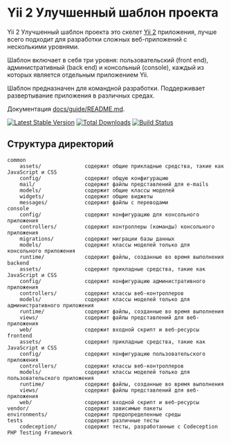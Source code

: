 Yii 2 Улучшенный шаблон проекта
===============================

Yii 2 Улучшенный шаблон проекта это скелет [Yii 2](http://www.yiiframework.com/) приложения, лучше всего подходит для
 разработки сложных веб-приложений с несколькими уровнями.

Шаблон включает в себя три уровня: пользовательский (front end), административный (back end) и консольный (console),
 каждый из которых является отдельным приложением Yii.

Шаблон предназначен для командной разработки. Поддерживает развертывание приложения в различных средах.

Документация [docs/guide/README.md](docs/guide/README.md).

[![Latest Stable Version](https://poser.pugx.org/yiisoft/yii2-app-advanced/v/stable.png)](https://packagist.org/packages/yiisoft/yii2-app-advanced)
[![Total Downloads](https://poser.pugx.org/yiisoft/yii2-app-advanced/downloads.png)](https://packagist.org/packages/yiisoft/yii2-app-advanced)
[![Build Status](https://travis-ci.org/yiisoft/yii2-app-advanced.svg?branch=master)](https://travis-ci.org/yiisoft/yii2-app-advanced)

Структура директорий
-------------------

```
common
    assets/              содержит общие прикладные средства, такие как JavaScript и CSS
    config/              содержит общую конфигурацию
    mail/                содержит файлы представлений для e-mails
    models/              содержит общие классы моделей
    widgets/             содержит общие виджеты
    messages/            содержит файлы с переводами
console
    config/              содержит конфигурацию для консольного приложения
    controllers/         содержит контроллеры (команды) консольного приложения
    migrations/          содержит миграции базы данных
    models/              содержит классы моделей только для консольного приложения
    runtime/             содержит файлы, созданные во время выполнения
backend
    assets/              содержит прикладные средства, такие как JavaScript и CSS
    config/              содержит конфигурацию административного приложения
    controllers/         содержит классы веб-контроллеров
    models/              содержит классы моделей только для административного приложения
    runtime/             содержит файлы, созданные во время выполнения
    views/               содержит файлы представлений для веб-приложения
    web/                 содержит входной скрипт и веб-ресурсы
frontend
    assets/              содержит прикладные средства, такие как JavaScript и CSS
    config/              содержит конфигурацию пользовательского приложения
    controllers/         содержит классы веб-контроллеров
    models/              содержит классы моделей только для пользовательского приложения
    runtime/             содержит файлы, созданные во время выполнения
    views/               содержит файлы представлений для веб-приложения
    web/                 содержит входной скрипт и веб-ресурсы
vendor/                  содержит зависимые пакеты
environments/            содержит предопределенные среды
tests                    содержит различные тесты
    codeception/         содержит тесты, разработанные с Codeception PHP Testing Framework
```
